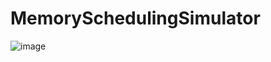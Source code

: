 # MemorySchedulingSimulator

![image](https://user-images.githubusercontent.com/62884475/121795890-cedced80-cc4f-11eb-88c3-149ce3da7686.png)
